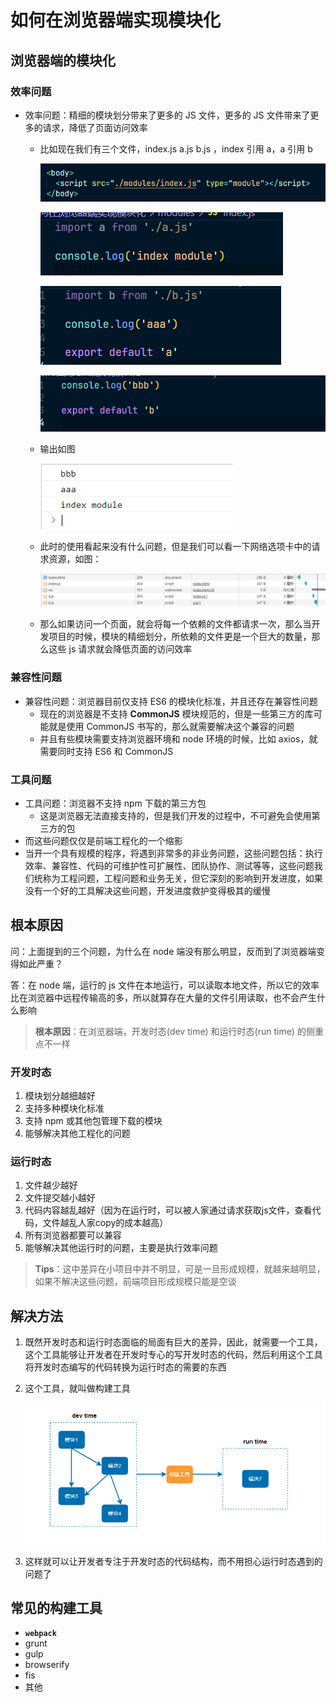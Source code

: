 # 如何在浏览器端实现模块化

## 浏览器端的模块化

### 效率问题

- 效率问题：精细的模块划分带来了更多的 JS 文件，更多的 JS 文件带来了更多的请求，降低了页面访问效率

  - 比如现在我们有三个文件，index.js a.js b.js ，index 引用 a，a 引用 b

    ![image-20230914103632331](如何在浏览器端实现模块化.assets/image-20230914103632331.png)

    ![image-20230914103640234](如何在浏览器端实现模块化.assets/image-20230914103640234.png)

    ![image-20230914103652939](如何在浏览器端实现模块化.assets/image-20230914103652939.png)

    ![image-20230914103701589](如何在浏览器端实现模块化.assets/image-20230914103701589.png)

  - 输出如图

    ![image-20230914103727574](如何在浏览器端实现模块化.assets/image-20230914103727574.png)

  - 此时的使用看起来没有什么问题，但是我们可以看一下网络选项卡中的请求资源，如图：

    ![image-20230914103837860](如何在浏览器端实现模块化.assets/image-20230914103837860.png)

  - 那么如果访问一个页面，就会将每一个依赖的文件都请求一次，那么当开发项目的时候，模块的精细划分，所依赖的文件更是一个巨大的数量，那么这些 js 请求就会降低页面的访问效率

### 兼容性问题

- 兼容性问题：浏览器目前仅支持 ES6 的模块化标准，并且还存在兼容性问题
  - 现在的浏览器是不支持 **CommonJS** 模块规范的，但是一些第三方的库可能就是使用 CommonJS 书写的，那么就需要解决这个兼容的问题
  - 并且有些模块需要支持浏览器环境和 node 环境的时候，比如 axios，就需要同时支持 ES6 和 CommonJS 

### 工具问题

- 工具问题：浏览器不支持 npm 下载的第三方包
  - 这是浏览器无法直接支持的，但是我们开发的过程中，不可避免会使用第三方的包
- 而这些问题仅仅是前端工程化的一个缩影
- 当开一个具有规模的程序，将遇到非常多的非业务问题，这些问题包括：执行效率、兼容性、代码的可维护性可扩展性、团队协作、测试等等，这些问题我们统称为工程问题，工程问题和业务无关，但它深刻的影响到开发进度，如果没有一个好的工具解决这些问题，开发进度救护变得极其的缓慢

## 根本原因

问：上面提到的三个问题，为什么在 node 端没有那么明显，反而到了浏览器端变得如此严重？

答：在 node 端，运行的 js 文件在本地运行，可以读取本地文件，所以它的效率比在浏览器中远程传输高的多，所以就算存在大量的文件引用读取，也不会产生什么影响

> **根本原因**：在浏览器端，开发时态(dev time) 和运行时态(run time) 的侧重点不一样

### 开发时态

1. 模块划分越细越好
2. 支持多种模块化标准
3. 支持 npm 或其他包管理下载的模块
4. 能够解决其他工程化的问题

### 运行时态

1. 文件越少越好
2. 文件提交越小越好
3. 代码内容越乱越好（因为在运行时，可以被人家通过请求获取js文件，查看代码，文件越乱人家copy的成本越高）
4. 所有浏览器都要可以兼容
5. 能够解决其他运行时的问题，主要是执行效率问题

> **Tips**：这中差异在小项目中并不明显，可是一旦形成规模，就越来越明显，如果不解决这些问题，前端项目形成规模只能是空谈

## 解决方法

1. 既然开发时态和运行时态面临的局面有巨大的差异，因此，就需要一个工具，这个工具能够让开发者在开发时专心的写开发时态的代码，然后利用这个工具将开发时态编写的代码转换为运行时态的需要的东西

2. 这个工具，就叫做构建工具

   ![image-20230914112140675](如何在浏览器端实现模块化.assets/image-20230914112140675.png)

3. 这样就可以让开发者专注于开发时态的代码结构，而不用担心运行时态遇到的问题了

## 常见的构建工具

- **`webpack`**
- grunt
- gulp
- browserify
- fis
- 其他



